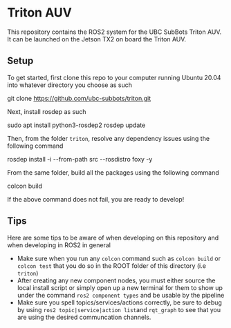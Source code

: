 # Triton AUV

This repository contains the ROS2 system for the UBC SubBots Triton AUV. It can be launched on the Jetson TX2 on board the Triton AUV. 

## Setup
To get started, first clone this repo to your computer running Ubuntu 20.04 into whatever directory you choose as such

  git clone https://github.com/ubc-subbots/triton.git
  
Next, install rosdep as such
 
  sudo apt install python3-rosdep2
  rosdep update
  
Then, from the folder `triton`, resolve any dependency issues using the following command
 
  rosdep install -i --from-path src --rosdistro foxy -y
  
From the same folder, build all the packages using the following command

  colcon build
  
 If the above command does not fail, you are ready to develop!

## Tips
Here are some tips to be aware of when developing on this repository and when developing in ROS2 in general
- Make sure when you run any `colcon` command such as `colcon build` or `colcon test` that you do so in the ROOT folder of this directory (i.e `triton`)
- After creating any new component nodes, you must either source the local install script or simply open up a new terminal for them to show up under the command `ros2 component types` and be usable by the pipeline
- Make sure you spell topics/services/actions correctly, be sure to debug by using `ros2 topic|service|action list`and `rqt_graph` to see that you are using the desired communcation channels.
